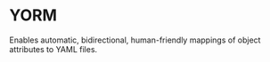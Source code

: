 # YORM

Enables automatic, bidirectional, human-friendly mappings of object attributes to YAML files.
